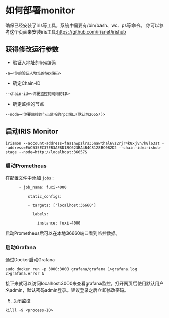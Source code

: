 # 如何部署monitor

确保已经安装了iris等工具，系统中需要有/bin/bash、wc、ps等命令。 你可以参考这个页面来安装iris工具:https://github.com/irisnet/irishub

## 获得修改运行参数

* 验证人地址的hex编码

```
-a=<你的验证人地址的hex编码>
```

* 确定Chain-ID

```
--chain-id=<你要监控的网络的ID>
```

* 确定监控的节点


```
--node=<你要监控的节点监听的rpc端口(默认为26657)>
```

## 启动IRIS Monitor

```
irismon --account-address=faa1nwpzlrs35nawthal6vz2rjr4k8xjvn7k8l63st --address=EAC535EC37EB3AE8D18C623BA4B4C8128BC082D2 --chain-id=irishub-stage --node=http://localhost:36657&
```


### 启动Prometheus

在配置文件中添加 `jobs` :
```$xslt
      - job_name: fuxi-4000
      
          static_configs:
      
          - targets: ['localhost:36660']
      
            labels:
      
              instance: fuxi-4000
```

启动Prometheus后可以在本地36660端口看到监控数据。

### 启动Grafana

通过Docker启动Grafana
```$xslt
sudo docker run -p 3000:3000 grafana/grafana 1>grafana.log 2>grafana.error &
```

接下来就可以访问localhost:3000来查看grafana监控。打开网页后使用默认用户名admin，默认密码admin登录。建议登录之后立即修改密码。

5. 关闭监控
```$xslt
killl -9 <process-ID>
```
